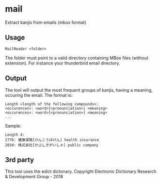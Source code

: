 # mail
Extract kanjis from emails (mbox format)

## Usage

`MailReader <folder>`

The folder must point to a valid directory containing MBox files (without extension). For instance your thunderbird email directory.

## Output

The tool will output the most frequent groups of kanjis, having a meaning, occuring the email.
The format is:
```
Length <length of the following compounds>:
<occurences>: <word>[<pronunciation>] <meaning>
<occurences>: <word>[<pronunciation>] <meaning>
...
```

Sample:
```
Length 4:
2776: 健康保険[けんこうほけん] health insurance
2034: 株式会社[かぶしきがいしゃ] public company
```

## 3rd party

This tool uses the edict dictonary. Copyright Electronic Dictionary Research & Development Group - 2018
